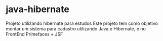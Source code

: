 # java-hibernate
Projeto utilizando hibernate para estudos
Este projeto tem como objetivo montar um sistema para cadastro utilizando Java e Hibernate, e no FrontEnd Primefaces + JSF
